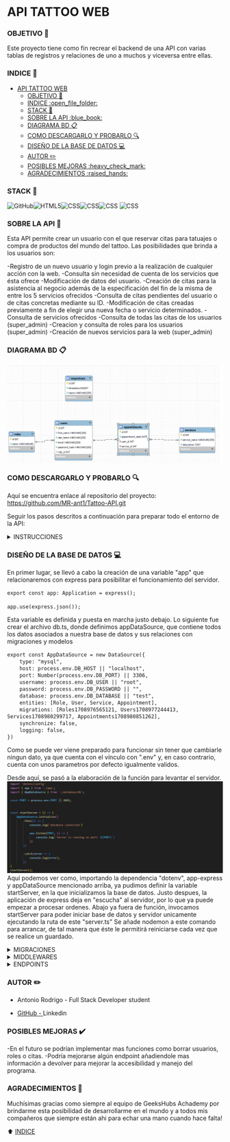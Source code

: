 # API TATTOO WEB

### OBJETIVO :dart:
Este proyecto tiene como fin recrear el backend de una API con varias tablas de registros y relaciones de uno a muchos y viceversa entre ellas.

### INDICE :open_file_folder: 
- [API TATTOO WEB](#api-tattoo-web)
    - [OBJETIVO :dart:](#objetivo-dart)
    - [INDICE :open\_file\_folder:](#indice-open_file_folder)
    - [STACK :wrench:](#stack-wrench)
    - [SOBRE LA API :blue\_book:](#sobre-la-api-blue_book)
    - [DIAGRAMA BD :clipboard:](#diagrama-bd-clipboard)
    - [COMO DESCARGARLO Y PROBARLO :mag:](#como-descargarlo-y-probarlo-mag)
    - [DISEÑO DE LA BASE DE DATOS :computer:](#diseño-de-la-base-de-datos-computer)
    - [AUTOR :pencil2:](#autor-pencil2)
    - [POSIBLES MEJORAS :heavy\_check\_mark:](#posibles-mejoras-heavy_check_mark)
    - [AGRADECIMIENTOS :raised\_hands:](#agradecimientos-raised_hands)

### STACK :wrench:
<img src="https://img.shields.io/badge/GitHub-100000?style=for-the-badge&logo=github&logoColor=white" alt="GitHub" /><img src="https://img.shields.io/badge/Node.js-43853D?style=for-the-badge&logo=node.js&logoColor=white" alt="HTML5" /><img src="https://img.shields.io/badge/TypeScript-007ACC?style=for-the-badge&logo=typescript&logoColor=white" alt="CSS" /><img src="https://img.shields.io/badge/Express.js-404D59?style=for-the-badge" alt="CSS"/><img src="https://img.shields.io/badge/MySQL-00000F?style=for-the-badge&logo=mysql&logoColor=white" alt="CSS" />
<img src="https://img.shields.io/badge/DOCKER-2020BF?style=for-the-badge&logo=docker&logoColor=white" alt="CSS" />

### SOBRE LA API :blue_book:

Esta API permite crear un usuario con el que reservar citas para tatuajes o compra de productos del mundo del tattoo. Las posibilidades que brinda a los usuarios son:

-Registro de un nuevo usuario y login previo a la realización de cualquier acción con la web.
-Consulta sin necesidad de cuenta de los servicios que ésta ofrece
-Modificación de datos del usuario.
-Creación de citas para la asistencia al negocio además de la especificación del fin de la misma de entre los 5 servicios ofrecidos
-Consulta de citas pendientes del usuario o de citas concretas mediante su ID.
-Modificación de citas creadas previamente a fin de elegir una nueva fecha o servicio determinados.
-Consulta de servicios ofrecidos
-Consulta de todas las citas de los usuarios (super_admin)
-Creacion y consulta de roles para los usuarios (super_admin)
-Creación de nuevos servicios para la web (super_admin)

### DIAGRAMA BD :clipboard:
![alt text](img/db_migrations.png)
### COMO DESCARGARLO Y PROBARLO :mag: 

Aquí se encuentra enlace al repositorio del proyecto:
https://github.com/MR-ant1/Tattoo-API.git

Seguir los pasos descritos a continuación para preparar todo el entorno de la API:
<details>
<summary>INSTRUCCIONES</summary>
-1. Instalar Visual Studio Code, docker, algún cliente  y mysql workbrench en nuestro equipo. aqui dejo enlaces de descarga de docker y workbrench y un enlace a Postman, un ejemplo de cliente(también podemos añadir "Thunder Client desde las extensiones de visual studio code RECOMENDADO):
- <a href=https://www.docker.com/products/docker-desktop/ >Docker Desktop </a>
- <a href=https://downloads.mysql.com/archives/workbench/ > Mysql workbrench</a>
- <a href=https://www.postman.com/downloads/ > Postman</a>
- <a href=https://code.visualstudio.com/ > Visual studio Code</a>
-2. Abrimos windows powerShell e introducimos el siguiente comando para descargar la imagen de Mysql:
```hash 
docker pull mysql
```
seguido de este otro comando para establecer un contenedor con esa imagen. Detras de name, daremos el nombre que queramos al contenedor, despues de -p, estableceremos los puertos que usaremos (siendo el de la derecha el de nuestro equipo) y en ROOT y 1234, introduciremos nuestro usuario y contraseña para este contenedor.
``` hash
docker run --name mysql-container -p 3307:3306 -e MYSQL_ROOT_PASSWORD=1234 -d mysql
```

-3. Crearemos una carpeta para el proyecto, la abriremos y ejecutaremos en consola el comando: 
``` hash
git: init
```
Una vez lo hayamos hecho, Clonaremos el repositorio con el comando "git clone https://github.com/MR-ant1/Tattoo-API.git"
-4. Abrir terminal y ejecutar en orden de aparición, los siguientes comandos:
``` bash
npm init --y
```
``` bash
npm install
```
-5. Crear archivo ".env". Usar el sample incluido con las referencias necesarias para introducir nuestros datos de contenedor y poder levantar el servidor. Dejo un ejemplo de configuración:
``` bash
PORT=4001

DB_USER=rooT
DB_PASSWORD=1234
DB_PORT=3306
DB_HOST=localhost
DB_DATABASE=TATTOO

JWT_SECRET=SECRETO
```
-6. Crear base de datos en workbrench con el nombre igual al establecido en el archivo ".env" e importar la colección de endpoints a nuestro client. Esta se encuentra guardada en la carpeta HTTP
-7. Ejecutar migraciones mediante el comando:
``` bash
typeorm-ts-node-commonjs migration:run -d ./src/database/db.ts
```
Ésto enviará a nuestra base de datos el formato de nuestras tablas y sus relaciones
-8. Ejecutamos los seeders mediante el comando:
``` bash
ts-node ./src/database/seeders/seeder.ts
```
Con este comando añadiremos la información con los registros a nuestro mysql
-9. Levantamos servidor mediante el comando "npm run dev"
-10. Dirigirnos a nuestro client (thunderClient, insomnia, postman...) e importar el archivo de colecciones que incluye esta repositorio.
-11. Ya puedes probar las diferentes funciones del proyecto! mas abajo encontrarás toda la info sobre su funcionamiento.
</details>


### DISEÑO DE LA BASE DE DATOS :computer:

En primer lugar, se llevó a cabo la creación de una variable "app" que relacionaremos con express para posibilitar el funcionamiento del servidor. 
```
export const app: Application = express();

app.use(express.json());
```
Esta variable es definida y puesta en marcha justo debajo. Lo siguiente fue crear el archivo db.ts, donde definimos appDataSource, que contiene todos los datos asociados a nuestra base de datos y sus relaciones con migraciones y modelos
```
export const AppDataSource = new DataSource({
    type: "mysql",
    host: process.env.DB_HOST || "localhost",
    port: Number(process.env.DB_PORT) || 3306,
    username: process.env.DB_USER || "root",
    password: process.env.DB_PASSWORD || "",
    database: process.env.DB_DATABASE || "test",
    entities: [Role, User, Service, Appointment],
    migrations: [Roles1708976565121, Users1708977244413, Services1708980299717, Appointments1708980851262],
    synchronize: false,
    logging: false,
})
```
Como se puede ver viene preparado para funcionar sin tener que cambiarle ningun dato, ya que cuenta con el vínculo con ".env" y, en caso contrario, cuenta con unos parametros por defecto igualmente validos.

Desde aquí, se pasó a la elaboración de la función para levantar el servidor.
![alt text](img/ServidorScreenshot.png)
Aquí podemos ver como, importando la dependencia "dotenv", app-express y appDataSource mencionado arriba, ya pudimos definir la variable startServer, en la que inicializamos la base de datos. 
Justo despues, la aplicación de express deja en "escucha" al servidor, por lo que ya puede empezar a procesar ordenes. Abajo ya fuera de función, invocamos startServer para poder iniciar base de datos y servidor unicamente ejecutando la ruta de este "server.ts" Se añade nodemon a este comando para arrancar, de tal manera que éste le permitirá reiniciarse cada vez que se realice un guardado.
<details>
<summary>MIGRACIONES</summary>

A continuación se ejemplifica uno de los cuatro archivos que contienen las migraciones:
![alt text](img/MigrationServices.png)
En el resto de casos, la estructura es exactamente similar a esta. Se exportó esta función que contiene el nombre de tabla y cada una de las columnas definidas para esta tabla servicios.
Estos documentos serán los que tomará como referencia nuestro mysql para elaborar las tablas de datos. Aqui decidiremos el tipo de dato que cada columna contendrá, y algunas propiedades de ser necesario para estas columnas como el no poder estar vacía, o su tamaño entre otras.
Además, indicaremos que columnas, si las hay, son foreign keys y van a tener relación con otras tablas, como se indica debajo:
```
   foreignKeys: [
                    {
                        columnNames: ["user_id"],
                        referencedTableName: "users",
                        referencedColumnNames: ["id"],
                        onDelete: "CASCADE"
                    },

                    {
                        columnNames: ["service_id"],
                        referencedTableName: "services",
                        referencedColumnNames: ["id"],
                        onDelete: "CASCADE"
                    }]
```
(columna "user_id", que viene referenciada de la tabla users y apunta a la columna id. el "ON CASCADE" evita que podamos manipular tablas que guarden relación con esta foreign key aunque ésta no pertenezca como tal. Lo mismo con service_id justo debajo)

Después de establecer las migraciones, el siguiente paso es crear los modelos o entidades que conectan estas tablas con los controllers y endpoints que después definiremos.
A continuación encontramos el modelo de usuarios que rige todas las interacciones que esta tendrá después con las demás tablas. Definimos el nombre de la tabla junto a entity, para posteriormente ir incluyendo las columnas id como primary key (la que enlazará con otras tablas) y las demas columnas secundarias. 

Las dos últimas que se aprecian, son de los dos tipos de relación utilizados en este proyecto, onetoMany y ManyToOne, al ser role_id una foreign_key de roles, una tabla mas fuerte que Users.
En caso contrario, tenemos appointments al ser Users mas fuerte y haber una columna "user_id" en appointments

![alt text](img/UserModel.png)

Tanto migraciones como Entidades o modelos, deben ser referenciados en nuestro AppDataSOurce para que éste cree el vínculo que nos permita llevar a cabo el siguiente paso. Muestro captura del mismo archivo donde se encontraban nuestro AppDataSource, pero ahora con todas las migraciones y modelos tanto importados al archivo, como introducidos en su apartado de AppDataSource.
![alt text](img/databaseSourceData.png)
</details>
<details>
<summary>MIDDLEWARES</summary>

Sirven para controlar el acceso de usuarios a distintas funciones, se crearon dos middlewares "isSuperAdmin" y "auth" encargados de dar acceso a las funciones super_admin y comprobar que el usuario ha hecho login respectivamente
Las variables de ambos middlewares serán llamadas en las rutas de los distintos endpoints de ser necesarios para limitar o verificar al usuario que la solicite.

    AUTH
![alt text](img/AuthMiddleware.png)    
  Se define la variable auth, que usará los parametros req y res, y además NextFunction, que regula el paso a la siguiente función.
  Despues ya dentro de función, definimos la variable token, que comprobará si la cifra introducida es correcta eliminando mediante split las comillas que incluimos. Después utiliza el token y comprueba mediante la dependencia jwt, si el susodicho concuerda junto a la palabra secreta almacenada en .env .Si es, así da paso a la ejecución de isSuperAdmin si está presente, o a la variable del endpoint para que se ejecute.

    IS_SUPER_ADMIN
![alt text](img/isSuperAdminMiddleware.png)
Comprueba si el rolename asociado al user_id del token, es super_admin y da acceso al endpoint limitado a dicho rol.
</details>

<details>
<summary>ENDPOINTS</summary>
<details>
<summary>AUTH ENDPOINTS</summary>
- Registration: 
![alt text](img/RegistrationCOntroller.png)
No se muestra toda la función del controlador, pero en una primera parte, importamos Request y Response de express junto al modelo de User y definimos la función en la que pediremos los datos del nuevo usuario por el body. 
Una vez introducidos, se llevan acabo validaciones sobre el formato y el tamaño de los datos y se trata la contraseña para encriptarla mediante bcrypt. Este endpoint sustituye en si mismo a la función de crear usuarios que a priori se pensaba incluir en "userControler"
Para llevar a cabo este endpoint, iremos anuestro client y mediante el metodo POST, añadiremos la ruta asociada al registro:
localhost:PORT/api/auth/register.
Donde localhost se usa al ejecutarse en local, y PORT representa el puerto introducido en el archivo .env que ocupa la base de datos.
Si importamos la colección que adjunto en la carpeta HTTP, deberían venir todo preparado y solo hará falta cambiar el puerto de ser distinto al que ahi vendrá.
Tras esto, iremos a la pestaña "Body", en introduciremos en el cuadro inferior de texto las 4 columnas a crear del usuario con sus valores donde aparecen las "x" tal y como vienen escritas aqui respetando comillas:
``` bash
{
  "firstName": "xxxxx",
  "lastName": "xxxxxxx",
  "email": "xxxxxxxxx",
  "password": "xxxxxx"
}
```

- Login:
 ![alt text](img/LoginAuth.png) 
 Con login volvemos a saltar la primera parte. Se aprecia arriba de la imagen como se define la función usando request y response, después se piden tanto email como contraseña por body y, tras dos validaciones, se pasa a la parte que se ilustra.

 Se hace una búsqueda de un solo usuario que tenga ese mismo email (no puede haber dos usuarios con un mismo email), y se obtienen sus datos mediante select. 
 
 ![alt text](img/LoginJwt.png)
 Tras esto, se hace una comparación mediante bcrypt con la contraseña almacenada (este se encarga de desencriptarla) y por último, se lleva a cabo la creación de un token temporal para ese usuario con jwt, importado arriba del documento. Le indicamos aqui que contendrá tanto el user_id como el rol del usuario loggeado.Y en el archivo aparte "types>index",
 ```
export interface TokenData {
    userId: number;
    roleName: string;
};

declare global {
    // Express
    namespace Express {
        export interface Request {
            tokenData: TokenData;
        }
    }
}
 ```
damos formato a la función de token creada en el login.
Este token será el que se use a partir de ahora para autentificar a cualquier usuario como perteneciente a la base de datos.
Para hacer funcionar esta endpoint, debemos de nuevo acudir al body de nuestro client, y con mediante el metodo post y la ruta:
- localhost:PORT/api/auth/login
 client, y consultar algun correo de algún usuario randomizado, aunque se recomienda usar el el correo con derechos de super_admin junto a la contraseña indicada(todos los usuarios randomizados y admin, tienen la misma contraseña por defecto)
 ``` bash
 "email": "superadmin@superadmin.com",
 "password": "useruser"
```
COPIAREMOS EL NUMERO DE TOKEN QUE LA CONSOLA DEL CLIENT DEVUELVA PARA, A PARTIR DE AHORA, UTILIZARLO EN NUESTRO CLIENT INTRODUCIENDOLO EN EL APARTADO AUTH>BEARER
</details>
<details>
<summary>ROLES ENDPOINTS</summary>
    GET ROLES (super_admin): GET -> localhost:PORT/api/roles
Obtendremos como super admins la posibilidad de consultar todos los roles disponibles para los usuarios. Por defecto: user, admin y super_admin

    CREATE ROLES (super_admin): POST -> localhost:PORT/api/roles
    ![alt text](img/CreateRoles.png)
Podremos crear nuevos roles para la BD(base de datos), necesitaremos introducir la columna "name" con su valor en el body como veniamos haciendo anteriormente mas el token que guardamos al loggear
</details>
<details>
<summary>USER ENDPOINTS</summary>
    GET USERS (super_admin): GET -> localhost:4001/api/users?limit=2&page=2
Este endpoint nos traerá a todos los usuarios. La ruta varía respecto a los demas dado que en este hemos añadido un limitador de usuarios por página a mostrar para evitar largas listas en casos de muchos registros. Se pueden manipular las cifras tras limit y page para modificar el numero de registros por pagina y la pagina en la que situarse. Puede quitarse la elección de pagina

     GET USERS BY ID (super_admin): GET -> localhost:PORT/api/users/id
Podremos obtener los datos de un usuario concreto. Pondremos el numero de de id del usuario en lugar del "id" de la ruta para indicar cual buscamos.
     CREATE USERS (super_admin): POST -> localhost:PORT/api/users
Añadir nuevos usuarios a la BD. Tendremos que introducir en el body de nuestro client, los siguientes registros con nuestra elección para cada uno. tambien el token en auth>bearer, como en todos los endpoints salvo login y register:
``` bash
{
    "firstName": "xxxxxxx",
    "lastName": "xxxxxxxx",
    "email": "xxxxxx@xxx.xxx",
    "password": "xxxxxxx"
}
```
    GET PROFILE: GET -> localhost:PORT/api/users/profile
Obtener los datos de la propia cuenta logueada. Utilizará el token asignado para identificar al dueño de la petición.

    UPDATE PROFILE: PUT -> localhost:PORT/api/users/profile
    ![alt text](img/UpdateProfileController.png)
De nuevo, mediante la identificación por token, obtendremos el usuario que realiza petición y, mediante body, le introduciremos los registros y valores nuevos para nuestro usuario. Los introduciremos de la misma forma que explicamos en Register y en CREATE USERS.

</details>
<details>
<summary>SERVICES ENDPOINTS</summary>
    
    GET SERVICES (open): GET localhost:PORT/api/services
Este es el único endpoint abierto a todo usuario incluso sin registro. Mostrará los ervicios disponibles en el negocio. No precisa de token al no tener que autentificar
    
    CREATE SERVICES (super_admin): POST localhost:PORT/api/services
Podremos crear nuevos servicios para mostrar a lo usuarios.
![alt text](img/CreateServiceController.png)
</details>
<details>
<summary>APPOINTMENTS ENDPOINTS</summary>

    GET MY APPOINTMENTS: GET localhost:PORT/api/appointments
Mediante la identificación por token, el sistema mostrará todas las citas asocidas al usuario que lo solicita.
    ![alt text](img/myAppointmentsController.png)

    GET AN APPOINTMENT: GET localhost:PORT/api/appointments/id
Buscar una cita concreta mediante su número de id al final de la ruta superior (sustituyendo a "id")
   
    CREATE APPOINTMENTS: POST localhost:PORT/api/appointments
Mediante la identificación por token, el sistema creará una nueva cita para el usuario. Solo necesitara que introduzcamos por body del client los campos "appointmentDate" y "serviceId" como veniamos haciendo, para seleccionar la fecha y hora y el servicio que consumiremos. IMPORTANTE. introducir la fecha en formato YYYY-MM_DD HH-MM-SS
   
    UPDATE APPOINTMENT: PUT localhost:PORT/api/appointments
Actualizar la hora o servicio seleccionado de una cita concreta. Introduciremos en el body los campos "id", "appointmentDate" y "serviceId" como en anteriores endpoints con sus nuevos valores.

</details>
</details>

###  AUTOR :pencil2:
- Antonio Rodrigo - Full Stack Developer student

- <a href="https://github.com/MR-ant1">GitHub - <a>Linkedin</a>

### POSIBLES MEJORAS :heavy_check_mark: 

-En el futuro se podrían implementar mas funciones como borrar usuarios, roles o citas.
-Podría mejorarse algún endpoint añadiendole mas información a devolver para mejorar la accesibilidad y manejo del programa.

### AGRADECIMIENTOS :raised_hands:

Muchísimas gracias como siempre al equipo de GeeksHubs Achademy por brindarme esta posibilidad de desarrollarme en el mundo y a todos mis compañeros que siempre están ahi para echar una mano cuando hace falta!

[def]: #Agradecimientos-

:arrow_up: [INDICE](#INDICE-open_file_folder)